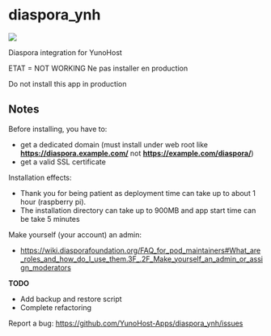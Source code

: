 diaspora_ynh
==========

![](https://travis-ci.org/YunoHost-Apps/diaspora_ynh.svg)

Diaspora integration for YunoHost

ETAT = NOT WORKING
Ne pas installer en production 

Do not install this app in production

Notes
--------------

Before installing, you have to:

- get a dedicated domain (must install under web root like **https://diaspora.example.com/** not **https://example.com/diaspora/**)
- get a valid SSL certificate

Installation effects:

- Thank you for being patient as deployment time can take up to about 1 hour (raspberry pi).
- The installation directory can take up to 900MB and app start time can be take 5 minutes

Make yourself (your account) an admin:
- https://wiki.diasporafoundation.org/FAQ_for_pod_maintainers#What_are_roles_and_how_do_I_use_them.3F_.2F_Make_yourself_an_admin_or_assign_moderators




**TODO**
* Add backup and restore script
* Complete refactoring

Report a bug: https://github.com/YunoHost-Apps/diaspora_ynh/issues
